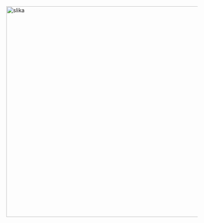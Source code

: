 <img width="663" height="555" alt="slika" src="https://github.com/user-attachments/assets/7ac2b884-aadf-49ad-8de2-d857d1a8603d" />
